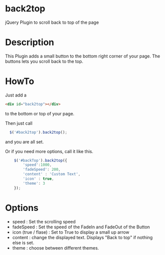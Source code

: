 back2top
========

jQuery Plugin to scroll back to top of the page


Description
========

This Plugin adds a small button to the bottom right corner of your page. The buttons lets you scroll back to the top. 

HowTo
========

Just add a  
```html
<div id="back2top"></div> 
```
to the bottom or top of your page. 

Then just call 
```javascript
  $('#back2top').back2top();
```
and you are all set.

Or if you need more options, call it like this.

```javascript
	$('#backTop').back2top({
		'speed':1000, 
		'fadeSpeed': 200,
		'content' : 'Custom Text',
		'icon' : true,
		'theme': 3
	});
```

Options 
=========

- speed : Set the scrolling speed 
- fadeSpeed : Set the speed of the FadeIn and FadeOut of the Button
- icon (true / flase) : Set to True to display a small up arrow
- content : change the displayed text. Displays "Back to top" if nothing else is set.
- theme : choose between different themes. 
